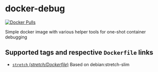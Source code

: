 # docker-debug

[![Docker Pulls](https://img.shields.io/docker/pulls/emgag/debug.svg)](https://hub.docker.com/r/emgag/debug)

Simple docker image with various helper tools for one-shot container debugging

## Supported tags and respective `Dockerfile` links

- [`stretch` (*stretch/Dockerfile*)](https://github.com/emgag/docker-debug/blob/master/stretched/Dockerfile) Based on debian:stretch-slim
